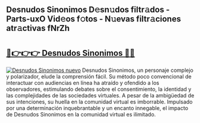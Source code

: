 ## Desnudos Sinonimos D𝚎sn𝚞dos filtr𝚊dos - Parts-uxO Vid𝚎os f𝚘tos - N𝚞evas filtr𝚊ciones atr𝚊ctivas fNrZh

# <h2><a href="http://mba3kb.tromn.icu/?c=Desnudos+Sinonimos">🔗👉👉👉 Desnudos Sinonimos 🔗🔗</a></h2>

[![Desnudos Sinonimos nuevo](https://i.imgur.com/pEAQMta.gif)](http://mba3kb.tromn.icu/?c=Desnudos+Sinonimos)
Desnudos Sinonimos, un personaje complejo y polarizador, elude la comprensión fácil. Su método poco convencional de interactuar con audiencias en línea ha atraído y ofendido a los observadores, estimulando debates sobre el consentimiento, la identidad y las complejidades de las sociedades virtuales. A pesar de la ambigüedad de sus intenciones, su huella en la comunidad virtual es imborrable. Impulsado por una determinación inquebrantable y un encanto innegable, el impacto de Desnudos Sinonimos en la comunidad virtual es ilimitado.
